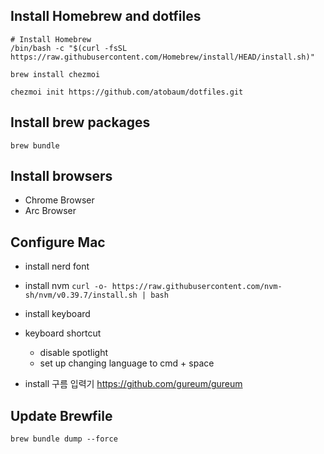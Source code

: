 ## Install Homebrew and dotfiles

```shell
# Install Homebrew
/bin/bash -c "$(curl -fsSL https://raw.githubusercontent.com/Homebrew/install/HEAD/install.sh)"

brew install chezmoi

chezmoi init https://github.com/atobaum/dotfiles.git
```

## Install brew packages

```shell
brew bundle
```

## Install browsers

- Chrome Browser
- Arc Browser

## Configure Mac

- install nerd font

- install nvm `curl -o- https://raw.githubusercontent.com/nvm-sh/nvm/v0.39.7/install.sh | bash`
- install keyboard
- keyboard shortcut
  - disable spotlight
  - set up changing language to cmd + space
- install 구름 입력기 <https://github.com/gureum/gureum>

## Update Brewfile
```shell
brew bundle dump --force
```